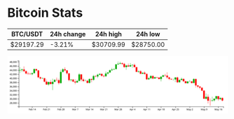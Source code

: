 # Bitcoin Stats

BTC/USDT|24h change|24h high|24h low|
|---|---|---|---|
|$29197.29|-3.21%|$30709.99|$28750.00|

<img src="./chart.svg">
